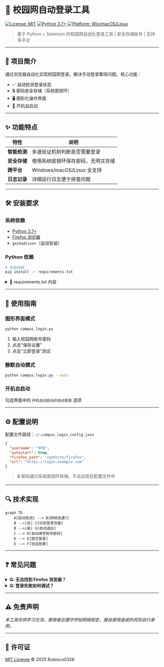 # 🏫 校园网自动登录工具

[![License: MIT](https://img.shields.io/badge/License-MIT-yellow.svg)](https://opensource.org/licenses/MIT)
[![Python 3.7+](https://img.shields.io/badge/Python-3.7%2B-blue.svg)](https://www.python.org/)
[![Platform: Win/macOS/Linux](https://img.shields.io/badge/Platform-Win%20%7C%20macOS%20%7C%20Linux-lightgrey.svg)]()

> 基于 Python + Selenium 的校园网自动化登录工具 | 安全存储账号 | 支持多平台

---

## 📖 项目简介
通过浏览器自动化实现校园网登录，解决手动登录繁琐问题。核心功能：
- ✅ 自动检测登录状态
- 🔒 密码安全存储（系统密钥环）
- 🖥️ 图形化操作界面
- 📅 开机自启动

---

## ✨ 功能特点
| 特性 | 说明 |
|------|------|
| **智能检测** | 多道验证机制判断是否需要登录 |
| **安全存储** | 使用系统密钥环保存密码，无明文存储 |
| **跨平台** | Windows/macOS/Linux 全支持 |
| **日志记录** | 详细运行日志便于排查问题 |

---

## 🛠️ 安装要求

### 系统依赖
- [Python 3.7+](https://www.python.org/downloads/)
- [Firefox 浏览器](https://www.mozilla.org/firefox/)
- `geckodriver`（自动安装）

### Python 依赖
```bash
# 安装依赖
pip install -r requirements.txt
```

<details>
<summary>📜 requirements.txt 内容</summary>

```text
selenium>=4.0.0
requests>=2.26.0
keyring>=23.0.1
pywin32>=300 ; sys_platform == 'win32'
```
</details>

---

## 🚀 使用指南

### 图形界面模式
```bash
python campus_login.py
```
1. 输入校园网账号密码  
2. 点击"保存设置"  
3. 点击"立即登录"测试  

### 静默自动模式
```bash
python campus_login.py --auto
```

### 开机自启动
勾选界面中的 `开机自动启动并自动登录` 选项

---

## ⚙️ 配置说明
配置文件路径：`~/.campus_login_config.json`  
```json
{
  "username": "学号",
  "autostart": true,
  "firefox_path": "/path/to/firefox",
  "url": "https://login.example.com"
}
```
> 🔒 密码通过系统密钥环存储，不会出现在配置文件中

---

## 🔍 技术实现
```mermaid
graph TD
    A[启动检测] --> B{网络连通?}
    B -->|否| C[识别登录页面]
    B -->|是| G[自动退出]
    C --> D[自动填写账号密码]
    D --> E[提交登录]
    E --> F[验证结果]
```

---

## ❓ 常见问题
<details>
<summary><b>Q: 无法找到 Firefox 浏览器？</b></summary>

- 确认已安装 [Firefox](https://www.mozilla.org/firefox/)
- 或手动指定 Firefox 路径
</details>

<details>
<summary><b>Q: 登录失败如何调试？</b></summary>

1. 检查日志文件  
2. 尝试手动访问登录页面  
3. 更新页面元素识别规则  
</details>

---

## ⚠️ 免责声明
*本工具仅供学习交流，使用者应遵守学校网络规定，擅自使用造成的风险自行承担。*

---

## 📜 许可证
[MIT License](LICENSE) © 2025 Rubisco0326
